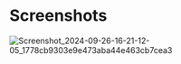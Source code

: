 # Screenshots


![Screenshot_2024-09-26-16-21-12-05_1778cb9303e9e473aba44e463cb7cea3](https://github.com/user-attachments/assets/2923906c-ef7d-47fc-a689-d1ad693fe02c)
